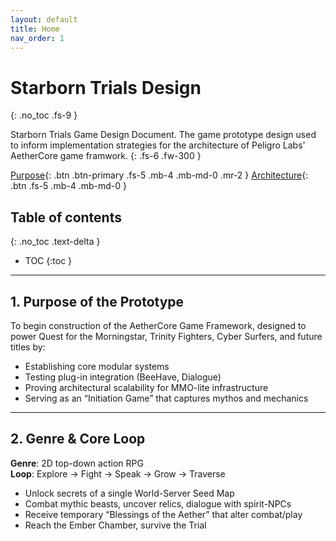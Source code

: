 ```yaml
---
layout: default
title: Home
nav_order: 1
---
```


# Starborn Trials Design
{: .no_toc .fs-9 }

Starborn Trials Game Design Document. The game prototype design used to inform implementation strategies for the architecture of Peligro Labs' AetherCore game framwork.
{: .fs-6 .fw-300 }

[Purpose](./purpose.html){: .btn .btn-primary .fs-5 .mb-4 .mb-md-0 .mr-2 } [Architecture](./architecture.html){: .btn .fs-5 .mb-4 .mb-md-0 }

## Table of contents
{: .no_toc .text-delta }

* TOC
{:toc }

---

## 1. Purpose of the Prototype

To begin construction of the AetherCore Game Framework, designed to power Quest for the Morningstar, Trinity Fighters, Cyber Surfers, and future titles by:
- Establishing core modular systems
- Testing plug-in integration (BeeHave, Dialogue)
- Proving architectural scalability for MMO-lite infrastructure
- Serving as an “Initiation Game” that captures mythos and mechanics

---

## 2. Genre & Core Loop

<b>Genre</b>: 2D top-down action RPG<br>
<b>Loop</b>: Explore → Fight → Speak → Grow → Traverse
- Unlock secrets of a single World-Server Seed Map
- Combat mythic beasts, uncover relics, dialogue with spirit-NPCs
- Receive temporary “Blessings of the Aether” that alter combat/play
- Reach the Ember Chamber, survive the Trial